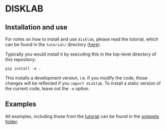 # DISKLAB

## Installation and use

For notes on how to install and use `disklab`, please read the tutorial, which can be found in the `tutorial/` directory ([here](tutorial/disklab_tutorial.pdf)).

Typically you would install it by executing this in the top-level directory of this repository:

    pip install -e .

This installs a development version, i.e. if you modify the code, those changes will be reflected if you `import disklab`. To install a static version of the current code, leave out the `-e` option.

## Examples

All examples, including those from the [tutorial](tutorial/disklab_tutorial.pdf) can be found in the [snippets folder](snippets).
